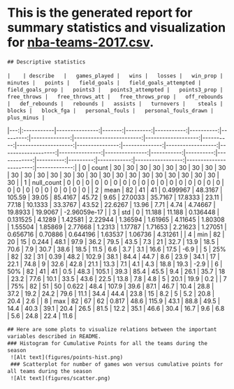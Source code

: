 # This is the generated report for summary statistics and visualization for [nba-teams-2017.csv](https://github.com/nogibjj/706_Week03_YL/blob/main/nba-teams-2017.csv).
    ## Descriptive statistics 

    |    | describe   |   games_played |   wins |   losses |   win_prop |   minutes |   points |   field_goals |   field_goals_attempted |   field_goals_prop |   points3 |   points3_attempted |   points3_prop |   free_throws |   free_throws_att |   free_throws_prop |   off_rebounds |   def_rebounds |   rebounds |   assists |   turnovers |    steals |   blocks |   block_fga |   personal_fouls |   personal_fouls_drawn |   plus_minus |
|---:|:-----------|---------------:|-------:|---------:|-----------:|----------:|---------:|--------------:|------------------------:|-------------------:|----------:|--------------------:|---------------:|--------------:|------------------:|-------------------:|---------------:|---------------:|-----------:|----------:|------------:|----------:|---------:|------------:|-----------------:|-----------------------:|-------------:|
|  0 | count      |             30 | 30     |   30     |  30        | 30        |  30      |      30       |                30       |           30       |  30       |            30       |       30       |      30       |          30       |           30       |        30      |       30       |   30       |  30       |    30       | 30        | 30       |   30        |         30       |               30       | 30           |
|  1 | null_count |              0 |  0     |    0     |   0        |  0        |   0      |       0       |                 0       |            0       |   0       |             0       |        0       |       0       |           0       |            0       |         0      |        0       |    0       |   0       |     0       |  0        |  0       |    0        |          0       |                0       |  0           |
|  2 | mean       |             82 | 41     |   41     |   0.499967 | 48.3167   | 105.59   |      39.05    |                85.4167  |           45.72    |   9.65    |            27.0033  |       35.7167  |      17.8333  |          23.11    |           77.18    |        10.1333 |       33.3767  |   43.52    |  22.6267  |    13.96    |  7.71     |  4.74    |    4.74667  |         19.8933  |               19.9067  | -2.96059e-17 |
|  3 | std        |              0 | 11.188 |   11.188 |   0.136448 |  0.131525 |   4.1289 |       1.42581 |                 2.22944 |            1.36594 |   1.61965 |             4.11645 |        1.80308 |       1.55504 |           1.85869 |            2.77668 |         1.2313 |        1.17787 |    1.71653 |   2.21623 |     1.27051 |  0.656716 |  0.70886 |    0.644196 |          1.63537 |                1.06736 |  4.31261     |
|  4 | min        |             82 | 20     |   15     |   0.244    | 48.1      |  97.9    |      36.2     |                79.5     |           43.5     |   7.3     |            21       |       32.7     |      13.9     |          18.5     |           70.6     |         7.9    |       30.7     |   38.6     |  18.5     |    11.5     |  6.6      |  3.7     |    3.1      |         16.6     |               17.5     | -6.9         |
|  5 | 25%        |             82 | 32     |   31     |   0.39     | 48.2      | 102.9    |      38.1     |                84.4     |           44.7     |   8.6     |            23.9     |       34.1     |      17       |          22.1     |           74.8     |         9      |       32.6     |   42.8     |  21.1     |    13.3     |  7.1      |  4.1     |    4.3      |         18.8     |               19.3     | -2.9         |
|  6 | 50%        |             82 | 41     |   41     |   0.5      | 48.3      | 105.1    |      39.3     |                85.4     |           45.5     |   9.4     |            26.1     |       35.7     |      18       |          23.2     |           77.6     |        10.1    |       33.5     |   43.6     |  22.5     |    13.8     |  7.8      |  4.8     |    5        |         20.1     |               19.9     |  0.2         |
|  7 | 75%        |             82 | 51     |   50     |   0.622    | 48.4      | 107.9    |      39.6     |                87.1     |           46.7     |  10.4     |            28.8     |       37.2     |      19.2     |          24.2     |           79.6     |        11.1    |       34.4     |   44.4     |  23.8     |    15       |  8.2      |  5       |    5.2      |         20.8     |               20.4     |  2.6         |
|  8 | max        |             82 | 67     |   62     |   0.817    | 48.6      | 115.9    |      43.1     |                88.8     |           49.5     |  14.4     |            40.3     |       39.1     |      20.4     |          26.5     |           81.5     |        12.2    |       35.1     |   46.6     |  30.4     |    16.7     |  9.6      |  6.8     |    5.6      |         24.8     |               22.4     | 11.6         | 

    ## Here are some plots to visualize relations between the important variables described in README. 
    ### Histogram for Cumulative Points for all the teams during the season 
     ![Alt text](figures/points-hist.png) 
     ### Scatterplot for number of games won versus cumulative points for all teams during the season 
     ![Alt text](figures/scatter.png)